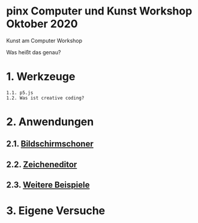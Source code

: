 # pinx Computer und Kunst Workshop Oktober 2020
Kunst am Computer Workshop

Was heißt das genau?


# 1. Werkzeuge
    1.1. p5.js
    1.2. Was ist creative coding?

# 2. Anwendungen
   ## 2.1. [Bildschirmschoner](https://computerkunst.github.io/pinx/Screensaver_JLK/)
   
   ## 2.2. [Zeicheneditor](https://computerkunst.github.io/pinx/Kunstzeicheneditor/)
   
   ## 2.3. [Weitere Beispiele](https://computerkunst.github.io/pinx/Beispiele/)



# 3. Eigene Versuche
